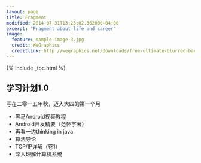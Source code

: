 ```yaml
---
layout: page
title: Fragment
modified: 2014-07-31T13:23:02.362000-04:00
excerpt: "Fragment about life and career"
image:
  feature: sample-image-3.jpg
  credit: WeGraphics
  creditlink: http://wegraphics.net/downloads/free-ultimate-blurred-background-pack/
---
```


{% include _toc.html %}



## 学习计划1.0


写在二零一五年秋，迈入大四的第一个月

* 黑马Android视频教程
* Android开发精要（范怀宇著）
* 再看一边thinking in java
* 算法导论
* TCP/IP详解（卷1）
* 深入理解计算机系统 






